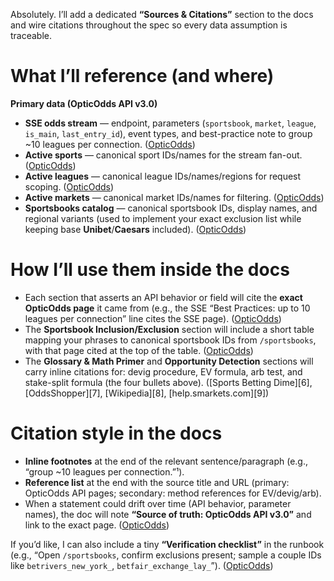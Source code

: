 Absolutely. I’ll add a dedicated **“Sources & Citations”** section to the docs and wire citations throughout the spec so every data assumption is traceable.

# What I’ll reference (and where)

**Primary data (OpticOdds API v3.0)**

* **SSE odds stream** — endpoint, parameters (`sportsbook`, `market`, `league`, `is_main`, `last_entry_id`), event types, and best-practice note to group \~10 leagues per connection. ([OpticOdds][1])
* **Active sports** — canonical sport IDs/names for the stream fan-out. ([OpticOdds][2])
* **Active leagues** — canonical league IDs/names/regions for request scoping. ([OpticOdds][3])
* **Active markets** — canonical market IDs/names for filtering. ([OpticOdds][4])
* **Sportsbooks catalog** — canonical sportsbook IDs, display names, and regional variants (used to implement your exact exclusion list while keeping base **Unibet**/**Caesars** included). ([OpticOdds][5])


# How I’ll use them inside the docs

* Each section that asserts an API behavior or field will cite the **exact OpticOdds page** it came from (e.g., the SSE “Best Practices: up to 10 leagues per connection” line cites the SSE page). ([OpticOdds][1])
* The **Sportsbook Inclusion/Exclusion** section will include a short table mapping your phrases to canonical sportsbook IDs from `/sportsbooks`, with that page cited at the top of the table. ([OpticOdds][5])
* The **Glossary & Math Primer** and **Opportunity Detection** sections will carry inline citations for: devig procedure, EV formula, arb test, and stake-split formula (the four bullets above). ([Sports Betting Dime][6], [OddsShopper][7], [Wikipedia][8], [help.smarkets.com][9])

# Citation style in the docs

* **Inline footnotes** at the end of the relevant sentence/paragraph (e.g., “group \~10 leagues per connection.”¹).
* **Reference list** at the end with the source title and URL (primary: OpticOdds API pages; secondary: method references for EV/devig/arb).
* When a statement could drift over time (API behavior, parameter names), the doc will note **“Source of truth: OpticOdds API v3.0”** and link to the exact page. ([OpticOdds][1])

If you’d like, I can also include a tiny **“Verification checklist”** in the runbook (e.g., “Open `/sportsbooks`, confirm exclusions present; sample a couple IDs like `betrivers_new_york_`, `betfair_exchange_lay_`”). ([OpticOdds][5])

[1]: https://developer.opticodds.com/reference/get_stream-odds-sport "/stream/odds/{sport}"
[2]: https://developer.opticodds.com/reference/get_sports-active "/sports/active"
[3]: https://developer.opticodds.com/reference/get_leagues-active "/leagues/active"
[4]: https://developer.opticodds.com/reference/get_markets-active "/markets/active"
[5]: https://developer.opticodds.com/reference/get_sportsbooks "/sportsbooks"
